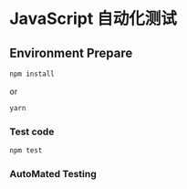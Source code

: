 <!--
 * @Author       : he bo
 * @Date         : 2021-04-08 11:27:50
 * @LastEditors  : he bo
 * @LastEditTime : 2021-04-20 11:25:53
 * @FilePath     : /automated-testing/README.md
-->

# JavaScript 自动化测试

## Environment Prepare

```bash
npm install
```

or

```bash
yarn
```

### Test code

```bash
npm test
```

### AutoMated Testing

```

```
